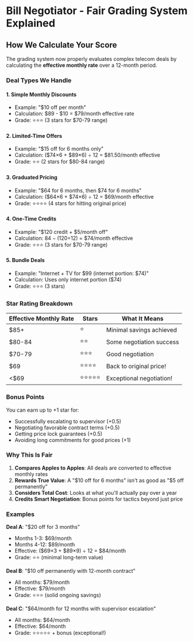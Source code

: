 # Bill Negotiator - Fair Grading System Explained

## How We Calculate Your Score

The grading system now properly evaluates complex telecom deals by calculating the **effective monthly rate** over a 12-month period.

### Deal Types We Handle

#### 1. **Simple Monthly Discounts**
- Example: "$10 off per month"
- Calculation: $89 - $10 = $79/month effective rate
- Grade: ⭐⭐⭐ (3 stars for $70-79 range)

#### 2. **Limited-Time Offers**
- Example: "$15 off for 6 months only"
- Calculation: ($74×6 + $89×6) ÷ 12 = $81.50/month effective
- Grade: ⭐⭐ (2 stars for $80-84 range)

#### 3. **Graduated Pricing**
- Example: "$64 for 6 months, then $74 for 6 months"
- Calculation: ($64×6 + $74×6) ÷ 12 = $69/month effective
- Grade: ⭐⭐⭐⭐ (4 stars for hitting original price)

#### 4. **One-Time Credits**
- Example: "$120 credit + $5/month off"
- Calculation: $84 - ($120÷12) = $74/month effective
- Grade: ⭐⭐⭐ (3 stars for $70-79 range)

#### 5. **Bundle Deals**
- Example: "Internet + TV for $99 (internet portion: $74)"
- Calculation: Uses only internet portion ($74)
- Grade: ⭐⭐⭐ (3 stars)

### Star Rating Breakdown

| Effective Monthly Rate | Stars | What It Means |
|------------------------|-------|---------------|
| $85+ | ⭐ | Minimal savings achieved |
| $80-84 | ⭐⭐ | Some negotiation success |
| $70-79 | ⭐⭐⭐ | Good negotiation |
| $69 | ⭐⭐⭐⭐ | Back to original price! |
| <$69 | ⭐⭐⭐⭐⭐ | Exceptional negotiation! |

### Bonus Points
You can earn up to +1 star for:
- Successfully escalating to supervisor (+0.5)
- Negotiating favorable contract terms (+0.5)
- Getting price lock guarantees (+0.5)
- Avoiding long commitments for good prices (+1)

### Why This Is Fair

1. **Compares Apples to Apples**: All deals are converted to effective monthly rates
2. **Rewards True Value**: A "$10 off for 6 months" isn't as good as "$5 off permanently"
3. **Considers Total Cost**: Looks at what you'll actually pay over a year
4. **Credits Smart Negotiation**: Bonus points for tactics beyond just price

### Examples

**Deal A**: "$20 off for 3 months"
- Months 1-3: $69/month
- Months 4-12: $89/month
- Effective: ($69×3 + $89×9) ÷ 12 = $84/month
- Grade: ⭐⭐ (minimal long-term value)

**Deal B**: "$10 off permanently with 12-month contract"
- All months: $79/month
- Effective: $79/month
- Grade: ⭐⭐⭐ (solid ongoing savings)

**Deal C**: "$64/month for 12 months with supervisor escalation"
- All months: $64/month
- Effective: $64/month
- Grade: ⭐⭐⭐⭐⭐ + bonus (exceptional!) 
